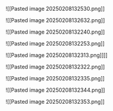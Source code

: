 
![[Pasted image 20250208132530.png]]

![[Pasted image 20250208132632.png]]

![[Pasted image 20250208132240.png]]


![[Pasted image 20250208132253.png]]



![[Pasted image 20250208132313.png]]]]

![[Pasted image 20250208132322.png]]

![[Pasted image 20250208132335.png]]

![[Pasted image 20250208132344.png]]

![[Pasted image 20250208132353.png]]